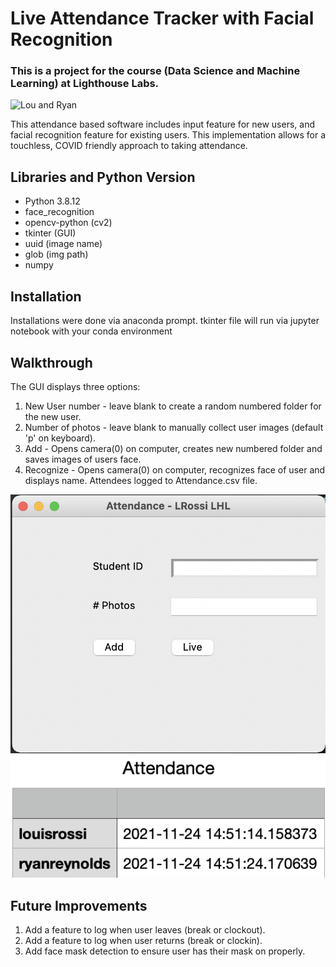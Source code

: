 # Live Attendance Tracker with Facial Recognition
### This is a project for the course (Data Science and Machine Learning) at Lighthouse Labs.

![Lou and Ryan](https://github.com/bmskarate/Finalproject_LHL/blob/main/Readme_Images/Live_feed.png?raw=true)

This attendance based software includes input feature for new users, and facial recognition feature for existing users. This implementation allows for a touchless, COVID friendly approach to taking attendance.


## Libraries and Python Version
- Python 3.8.12  
- face_recognition  
- opencv-python (cv2)  
- tkinter (GUI)  
- uuid (image name)  
- glob (img path)  
- numpy  


## Installation
Installations were done via anaconda prompt.
tkinter file will run via jupyter notebook with your conda environment


## Walkthrough
The GUI displays three options:
1. New User number - leave blank to create a random numbered folder for the new user. 
2. Number of photos - leave blank to manually collect user images (default 'p' on keyboard).
3. Add - Opens camera(0) on computer, creates new numbered folder and saves images of users face.
4. Recognize - Opens camera(0) on computer, recognizes face of user and displays name. Attendees logged to Attendance.csv file.

![main](https://github.com/bmskarate/Finalproject_LHL/blob/main/Readme_Images/program_mainscreen.png?raw=true)
![main](https://github.com/bmskarate/Finalproject_LHL/blob/main/Readme_Images/attendlog.png?raw=true)


## Future Improvements
1. Add a feature to log when user leaves (break or clockout).
2. Add a feature to log when user returns (break or clockin).
3. Add face mask detection to ensure user has their mask on properly.

